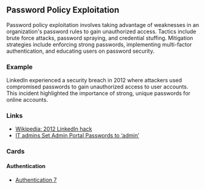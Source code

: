 ## Password Policy Exploitation
Password policy exploitation involves taking advantage of weaknesses in an organization's password rules to gain unauthorized access. Tactics include brute force attacks, password spraying, and credential stuffing. Mitigation strategies include enforcing strong passwords, implementing multi-factor authentication, and educating users on password security.


### Example
LinkedIn experienced a security breach in 2012 where attackers used compromised passwords to gain unauthorized access to user accounts. This incident highlighted the importance of strong, unique passwords for online accounts.

### Links
- [Wikipedia: 2012 LinkedIn hack](https://en.wikipedia.org/wiki/2012_LinkedIn_hack)
- [IT admins Set Admin Portal Passwords to ‘admin’](https://cybersecuritynews.com/almost-40000-entries-found/)

### Cards
#### Authentication
- [Authentication 7](/cards/AT7)
